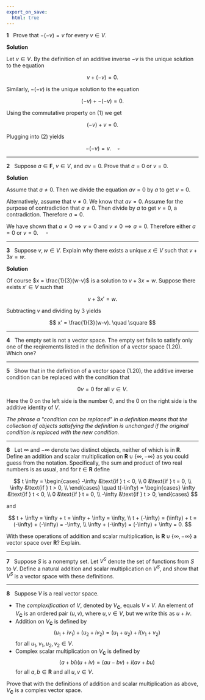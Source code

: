 ```yaml
---
export_on_save:
  html: true
---
```


<style>
.katex-display { overflow: auto hidden }
</style>

**1** &nbsp; Prove that $-(-v) = v$ for every $v \in V$.

**Solution**

Let $v \in V$. By the definition of an additive inverse $-v$ is the unique solution to the equation

$$
\tag{1} v + (-v) = 0.
$$

Similarly, $-(-v)$ is the unique solution to the equation

$$
\tag{2}(-v) + -(-v) = 0.
$$

Using the commutative property on $(1)$ we get

$$
(-v) + v = 0.
$$

Plugging into $(2)$ yields

$$
-(-v) = v. \quad \square
$$

---

**2** &nbsp; Suppose $a \in \mathbf{F}$, $v \in V$, and $av = 0$. Prove that $a = 0$ or $v = 0$.

**Solution**

Assume that $a \neq 0$. Then we divide the equation $av = 0$ by $a$ to get $v = 0$.

Alternatively, assume that $v \neq 0$. We know that $av = 0$. Assume for the purpose of contradiction that $a \neq 0$. Then divide by $a$ to get $v = 0$, a contradiction. Therefore $a = 0$.

We have shown that $a \neq 0 \implies v = 0$ and $v \neq 0 \implies a = 0$. Therefore either $a = 0$ or $v = 0$. $\quad \square$

---

**3** &nbsp; Suppose $v,w \in V$. Explain why there exists a unique $x \in V$ such that $v + 3x = w$.

**Solution**

Of course $x = \frac{1}{3}(w-v)$ is a solution to $v + 3x = w$. Suppose there exists $x' \in V$ such that

$$
v + 3x' = w.
$$

Subtracting $v$ and dividing by $3$ yields

$$
x' = \frac{1}{3}(w-v). \quad \square
$$

---

**4** &nbsp; The empty set is not a vector space. The empty set fails to satisfy only one of the reqirements listed in the definition of a vector space (1.20). Which one?

---

**5** &nbsp; Show that in the definition of a vector space (1.20), the additive inverse condition can be replaced with the condition that

$$
0v = 0 \text{ for all } v \in V.
$$

Here the $0$ on the left side is the number $0$, and the $0$ on the right side is the additive identity of $V$.

_The phrase a "condition can be replaced" in a definition means that the collection of objects satisfying the definition is unchanged if the original condition is replaced with the new condition._

---

**6** &nbsp; Let $\infty$ and $-\infty$ denote two distinct objects, neither of which is in $\mathbf{R}$. Define an addition and scalar multiplication on $\mathbf{R} \cup \{\infty, -\infty\}$ as you could guess from the notation. Specifically, the sum and product of two real numbers is as usual, and for $t \in \mathbf{R}$ define

$$
t \infty =
\begin{cases}
    -\infty &\text{if } t < 0, \\
    0 &\text{if } t = 0, \\
    \infty &\text{if } t > 0, \\
\end{cases}
\quad
t(-\infty) =
\begin{cases}
    \infty &\text{if } t < 0, \\
    0 &\text{if } t = 0, \\
    -\infty &\text{if } t > 0,
\end{cases}
$$

and

$$
t + \infty = \infty + t = \infty + \infty = \infty, \\
t + (-\infty) = (\infty) + t = (-\infty) + (-\infty) = -\infty, \\
\infty + (-\infty) = (-\infty) + \infty = 0.
$$

With these operations of addition and scalar multiplication, is $\mathbf{R} \cup \{\infty, -\infty\}$ a vector space over $\mathbf{R}$? Explain.

---

**7** &nbsp; Suppose $S$ is a nonempty set. Let $V^S$ denote the set of functions from $S$ to $V$. Define a natural addition and scalar multiplication on $V^S$, and show that $V^S$ is a vector space with these definitions.

---

**8** &nbsp; Suppose $V$ is a real vector space.

- The _complexification_ of $V$, denoted by $V_{\mathbf{C}}$, equals $V \times V$. An element of $V_{\mathbf{C}}$ is an ordered pair $(u,v)$, where $u,v \in V$, but we write this as $u+iv$.
- Addition on $V_{\mathbf{C}}$ is defined by
  $$
  (u_1 + iv_1) + (u_2 + iv_2) = (u_1 + u_2) + i (v_1+v_2)
  $$
  for all $u_1, v_1, u_2, v_2 \in V$.
- Complex scalar multiplication on $V_{\mathbf{C}}$ is defined by
  $$
  (a+bi)(u+iv) = (au - bv) + i(av+bu)
  $$
  for all $a,b\in \mathbf{R}$ and all $u,v \in V$.

Prove that with the definitions of addition and scalar multiplication as above, $V_{\mathbf{C}}$ is a complex vector space.

